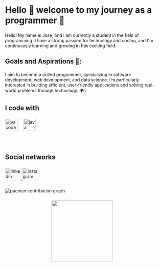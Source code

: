 <h1 align="left">Hello 👋 welcome to my journey as a programmer 🚀</h1>

###

<p align="left">Hello! My name is José, and I am currently a student in the field of programming. I have a strong passion for technology and coding, and I'm continuously learning and growing in this exciting field.</p>

###

<h2 align="left">Goals and Aspirations 🎯:</h2>

###

<p align="left">I aim to become a skilled programmer, specializing in software development, web development, and data science. I’m particularly interested in building efficient, user-friendly applications and solving real-world problems through technology. 🌍💡</p>

###

<h2 align="left">I code with</h2>

###

<div align="left">
  <img src="https://cdn.jsdelivr.net/gh/devicons/devicon/icons/vscode/vscode-original.svg" height="40" alt="vscode logo"  />
  <img width="12" />
  <img src="https://cdn.jsdelivr.net/gh/devicons/devicon/icons/java/java-original.svg" height="40" alt="java logo"  />
</div>

###

<br clear="both">

<h2 align="left">Social networks</h2>

###

<div align="left">
  <a href="www.linkedin.com/in/jesus-molina-284a4335a" target="_blank">
    <img src="https://raw.githubusercontent.com/maurodesouza/profile-readme-generator/master/src/assets/icons/social/linkedin/default.svg" width="52" height="40" alt="linkedin logo"  />
  </a>
  <a href="https://www.instagram.com/jj_moul1090?igsh=dzFkNXE5MnZ3eGd3" target="_blank">
    <img src="https://raw.githubusercontent.com/maurodesouza/profile-readme-generator/master/src/assets/icons/social/instagram/default.svg" width="52" height="40" alt="instagram logo"  />
  </a>
</div>

###

<picture>
  <source media="(prefers-color-scheme: dark)" srcset="https://raw.githubusercontent.com/JDMA23/JDMA23/output/pacman-contribution-graph-dark.svg">
  <source media="(prefers-color-scheme: light)" srcset="https://raw.githubusercontent.com/JDMA23/JDMA23/output/pacman-contribution-graph.svg">
  <img alt="pacman contribution graph" src="https://raw.githubusercontent.com/JDMA23/JDMA23/output/pacman-contribution-graph.svg">
</picture>

###

<div align="center">
  <img height="200" src="https://i.pinimg.com/736x/11/17/af/1117afa32ade66460bd3b95037324198.jpg"  />
</div>

###
